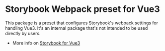 # Storybook Webpack preset for Vue3

This package is a [preset](https://storybook.js.org/docs/vue/addons/writing-presets#presets-api) that configures Storybook's webpack settings for handling Vue3.
It's an internal package that's not intended to be used directly by users.

- More info on [Storybook for Vue3](https://storybook.js.org/docs/vue/get-started/introduction)
